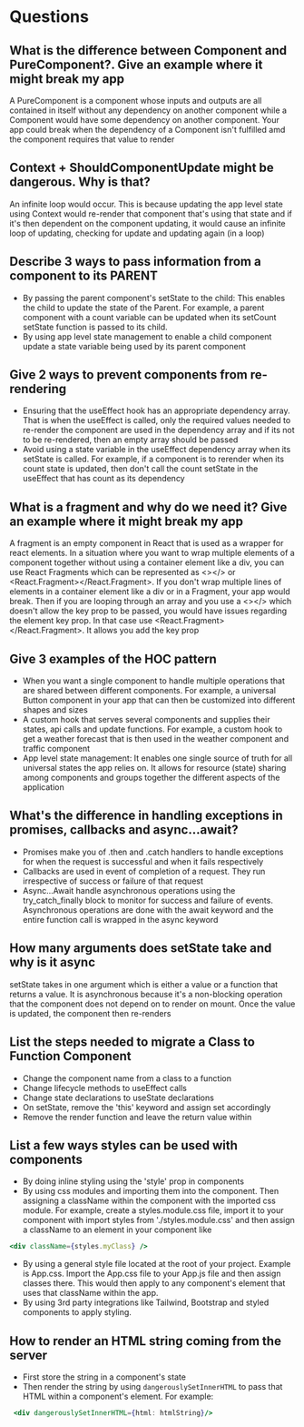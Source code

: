 # Questions

## What is the difference between Component and PureComponent?. Give an example where it might break my app

A PureComponent is a component whose inputs and outputs are all contained in itself without any dependency on another component while a Component would have some dependency on another component. Your app could break when the dependency of a Component isn't fulfilled amd the component requires that value to render

## Context + ShouldComponentUpdate might be dangerous. Why is that?

An infinite loop would occur. This is because updating the app level state using Context would re-render that component that's using that state and if it's then dependent on the component updating, it would cause an infinite loop of updating, checking for update and updating again (in a loop)

## Describe 3 ways to pass information from a component to its PARENT

- By passing the parent component's setState to the child: This enables the child to update the state of the Parent. For example, a parent component with a count variable can be updated when its setCount setState function is passed to its child.
- By using app level state management to enable a child component update a state variable being used by its parent component

## Give 2 ways to prevent components from re-rendering

- Ensuring that the useEffect hook has an appropriate dependency array. That is when the useEffect is called, only the required values needed to re-render the component are used in the dependency array and if its not to be re-rendered, then an empty array should be passed
- Avoid using a state variable in the useEffect dependency array when its setState is called. For example, if a component is to rerender when its count state is updated, then don't call the count setState in the useEffect that has count as its dependency

## What is a fragment and why do we need it? Give an example where it might break my app

A fragment is an empty component in React that is used as a wrapper for react elements. In a situation where you want to wrap multiple elements of a component together without using a container element like a div, you can use React Fragments which can be represented as <></> or <React.Fragment></React.Fragment>. If you don't wrap multiple lines of elements in a container element like a div or in a Fragment, your app would break. Then if you are looping through an array and you use a <></> which doesn't allow the key prop to be passed, you would have issues regarding the element key prop. In that case use <React.Fragment></React.Fragment>. It allows you add the key prop

## Give 3 examples of the HOC pattern

- When you want a single component to handle multiple operations that are shared between different components. For example, a universal Button component in your app that can then be customized into different shapes and sizes
- A custom hook that serves several components and supplies their states, api calls and update functions. For example, a custom hook to get a weather forecast that is then used in the weather component and traffic component
- App level state management: It enables one single source of truth for all universal states the app relies on. It allows for resource (state) sharing among components and groups together the different aspects of the application

## What's the difference in handling exceptions in promises, callbacks and async…await?

- Promises make you of .then and .catch handlers to handle exceptions for when the request is successful and when it fails respectively
- Callbacks are used in event of completion of a request. They run irrespective of success or failure of that request
- Async...Await handle asynchronous operations using the try_catch_finally block to monitor for success and failure of events. Asynchronous operations are done with the await keyword and the entire function call is wrapped in the async keyword

## How many arguments does setState take and why is it async

setState takes in one argument which is either a value or a function that returns a value. It is asynchronous because it's a non-blocking operation that the component does not depend on to render on mount. Once the value is updated, the component then re-renders

## List the steps needed to migrate a Class to Function Component

- Change the component name from a class to a function
- Change lifecycle methods to useEffect calls
- Change state declarations to useState declarations
- On setState, remove the 'this' keyword and assign set accordingly
- Remove the render function and leave the return value within

## List a few ways styles can be used with components

- By doing inline styling using the 'style' prop in components
- By using css modules and importing them into the component. Then assigning a className within the component with the imported css module. For example, create a styles.module.css file, import it to your component with import styles from './styles.module.css' and then assign a className to an element in your component like

```jsx
<div className={styles.myClass} />
```

- By using a general style file located at the root of your project. Example is App.css. Import the App.css file to your App.js file and then assign classes there. This would then apply to any component's element that uses that className within the app.
- By using 3rd party integrations like Tailwind, Bootstrap and styled components to apply styling.

## How to render an HTML string coming from the server

- First store the string in a component's state
- Then render the string by using `dangerouslySetInnerHTML` to pass that HTML within a component's element. For example:

```jsx
 <div dangerouslySetInnerHTML={html: htmlString}/>
```
